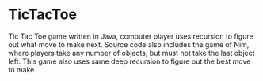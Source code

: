 # TicTacToe

Tic Tac Toe game written in Java, computer player uses recursion to figure out what move to make next. Source code also includes the game of Nim, where players take any number of objects, but must not take the last object left. This game also uses same deep recursion to figure out the best move to make. 
